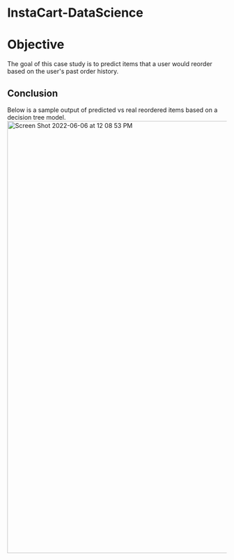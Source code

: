 # InstaCart-DataScience

# Objective
The goal of this case study is to predict items that a user would reorder based on the user's past order history. 



## Conclusion
Below is a sample output of predicted vs real reordered items based on a decision tree model. 
<img width="994" alt="Screen Shot 2022-06-06 at 12 08 53 PM" src="https://user-images.githubusercontent.com/23427292/172200399-ec05496f-dc06-44a4-891b-9249d27f53e9.png">
